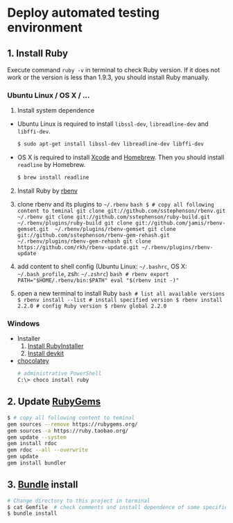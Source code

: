 # Deploy automated testing environment

## 1. Install Ruby

Execute command `ruby -v` in terminal to check Ruby version. If it does not work or the version is less than 1.9.3, you should install Ruby manually.

### Ubuntu Linux / OS X / ...

1. Install system dependence

  - Ubuntu Linux is required to install `libssl-dev`, `libreadline-dev` and `libffi-dev`.
    ```bash
    $ sudo apt-get install libssl-dev libreadline-dev libffi-dev
    ```

  - OS X is required to install [Xcode](http://developer.apple.com/xcode/) and [Homebrew](http://brew.sh/). Then you should install `readline` by Homebrew.
    ```bash
    $ brew install readline
    ```

2.  Install Ruby by [rbenv](https://github.com/sstephenson/rbenv)

  1. clone rbenv and its plugins to `~/.rbenv`
    ```bash
    $ # copy all following content to teminal
    git clone git://github.com/sstephenson/rbenv.git ~/.rbenv
    git clone git://github.com/sstephenson/ruby-build.git ~/.rbenv/plugins/ruby-build
    git clone git://github.com/jamis/rbenv-gemset.git  ~/.rbenv/plugins/rbenv-gemset
    git clone git://github.com/sstephenson/rbenv-gem-rehash.git ~/.rbenv/plugins/rbenv-gem-rehash
    git clone https://github.com/rkh/rbenv-update.git ~/.rbenv/plugins/rbenv-update
    ```

  2. add content to shell config (Ubuntu Linux: `~/.bashrc`, OS X: `~/.bash_profile`, zsh: `~/.zshrc`)
    ```bash
    # rbenv
    export PATH="$HOME/.rbenv/bin:$PATH"
    eval "$(rbenv init -)"
    ```

  3. open a new terminal to install Ruby
    ```bash
    # list all available versions
    $ rbenv install --list
    # install specified version
    $ rbenv install 2.2.0
    # config Ruby version
    $ rbenv global 2.2.0
    ```

### Windows

- Installer
    1. [Install RubyInstaller](http://rubyinstaller.org/downloads/)
    2. [Install devkit](https://github.com/oneclick/rubyinstaller/wiki/Development-Kit#installation-instructions)
- [chocolatey](https://chocolatey.org/packages/ruby)
    ```bash
    # administrative PowerShell
    C:\> choco install ruby
    ```

## 2. Update [RubyGems](https://rubygems.org/)
```bash
$ # copy all following content to teminal
gem sources --remove https://rubygems.org/
gem sources -a https://ruby.taobao.org/
gem update --system
gem install rdoc
gem rdoc --all --overwrite
gem update
gem install bundler
```

## 3. [Bundle](http://bundler.io/) install
```bash
# Change directory to this project in terminal
$ cat Gemfile  # check comments and install dependence of some specified gems
$ bundle install
```
